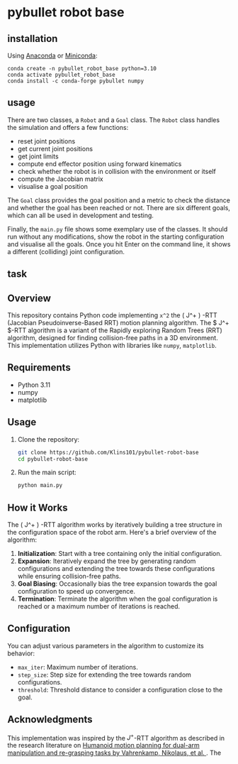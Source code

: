 # pybullet robot base

## installation

Using [Anaconda](https://docs.anaconda.com/free/anaconda/install/) or [Miniconda](https://docs.anaconda.com/free/miniconda/index.html):

```
conda create -n pybullet_robot_base python=3.10
conda activate pybullet_robot_base
conda install -c conda-forge pybullet numpy
```

## usage

There are two classes, a `Robot` and a `Goal` class.
The `Robot` class handles the simulation and offers a few functions:
- reset joint positions
- get current joint positions
- get joint limits
- compute end effector position using forward kinematics
- check whether the robot is in collision with the environment or itself
- compute the Jacobian matrix
- visualise a goal position

The `Goal` class provides the goal position and a metric to check the distance and whether the goal has been reached or not.
There are six different goals, which can all be used in development and testing.

Finally, the `main.py` file shows some exemplary use of the classes.
It should run without any modifications, show the robot in the starting configuration and visualise all the goals.
Once you hit Enter on the command line, it shows a different (colliding) joint configuration.

## task

## Overview

This repository contains Python code implementing `x^2` the \( J^+ \) -RTT (Jacobian Pseudoinverse-Based RRT) motion planning algorithm. The $ J^+ $-RTT algorithm is a variant of the Rapidly exploring Random Trees (RRT) algorithm, designed for finding collision-free paths in a 3D environment. This implementation utilizes Python with libraries like `numpy`, `matplotlib`.

## Requirements

- Python 3.11
- numpy
- matplotlib

## Usage

1. Clone the repository:

    ```bash
    git clone https://github.com/Klins101/pybullet-robot-base
    cd pybullet-robot-base
    ```

2. Run the main script:

    ```bash
    python main.py
    ```

## How it Works

The \( J^+ \) -RTT algorithm works by iteratively building a tree structure in the configuration space of the robot arm. Here's a brief overview of the algorithm:

1. **Initialization**: Start with a tree containing only the initial configuration.
2. **Expansion**: Iteratively expand the tree by generating random configurations and extending the tree towards these configurations while ensuring collision-free paths.
3. **Goal Biasing**: Occasionally bias the tree expansion towards the goal configuration to speed up convergence.
4. **Termination**: Terminate the algorithm when the goal configuration is reached or a maximum number of iterations is reached.

## Configuration

You can adjust various parameters in the algorithm to customize its behavior:

- `max_iter`: Maximum number of iterations.
- `step_size`: Step size for extending the tree towards random configurations.
- `threshold`: Threshold distance to consider a configuration close to the goal.


## Acknowledgments
This implementation was inspired by the $J^+$-RTT algorithm as described in the research literature on [Humanoid motion planning for dual-arm manipulation and re-grasping tasks by Vahrenkamp, Nikolaus, et al. ](https://h2t.iar.kit.edu/pdf/Vahrenkamp2009b.pdf). The 